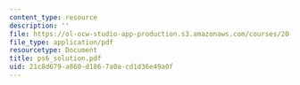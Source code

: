 ```yaml
---
content_type: resource
description: ''
file: https://ol-ocw-studio-app-production.s3.amazonaws.com/courses/20-410j-molecular-cellular-and-tissue-biomechanics-be-410j-spring-2003/21c8d679a860d1867a0acd1d36e49a0f_ps6_solution.pdf
file_type: application/pdf
resourcetype: Document
title: ps6_solution.pdf
uid: 21c8d679-a860-d186-7a0a-cd1d36e49a0f
---
```

